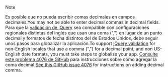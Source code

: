 > [!NOTE]
> <span data-ttu-id="93d8c-101">Es posible que no pueda escribir comas decimales en campos decimales.</span><span class="sxs-lookup"><span data-stu-id="93d8c-101">You may not be able to enter decimal commas in decimal fields.</span></span> <span data-ttu-id="93d8c-102">Para que la [validación de jQuery](https://jqueryvalidation.org/) sea compatible con configuraciones regionales distintas del inglés que usan una coma (",") en lugar de un punto decimal y formatos de fecha distintos del de Estados Unidos, debe seguir unos pasos para globalizar la aplicación.</span><span class="sxs-lookup"><span data-stu-id="93d8c-102">To support [jQuery validation](https://jqueryvalidation.org/) for non-English locales that use a comma (",") for a decimal point, and non US-English date formats, you must take steps to globalize your app.</span></span> <span data-ttu-id="93d8c-103">[Consulte este problema 4076 de GitHub](https://github.com/aspnet/AspNetCore.Docs/issues/4076#issuecomment-326590420) para instrucciones sobre cómo agregar la coma decimal.</span><span class="sxs-lookup"><span data-stu-id="93d8c-103">[See this GitHub issue 4076](https://github.com/aspnet/AspNetCore.Docs/issues/4076#issuecomment-326590420) for instructions on adding decimal comma.</span></span>